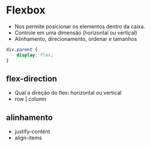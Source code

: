 # Flexbox

* Nos permite posicionar os elementos dentro da caixa.
* Controle em uma dimensão (horizontal ou vertical)
* Alinhamento, direcionamento, ordenar e tamanhos

```css
div.parent {
    display: flex;
}
```

## flex-direction

* Qual a direção do flex: horizontal ou vertical
* row | column

## alinhamento

* justify-content
* align-items
